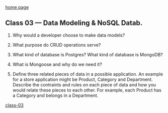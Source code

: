 [home page](https://henok-6411.github.io/reading-notes)
## Class 03 — Data Modeling & NoSQL Datab. 

1. Why would a developer choose to make data models?

2. What purpose do CRUD operations serve?

3. What kind of database is Postgres? What kind of database is MongoDB?

4. What is Mongoose and why do we need it?

5. Define three related pieces of data in a possible application. An example for a store application might be Product, Category and Department. Describe the contraints and rules on each piece of data and how you would relate these pieces to each other. For example, each Product has a Category and belongs in a Department.


[class-03](./reading-notes/class-03-reading.md)


